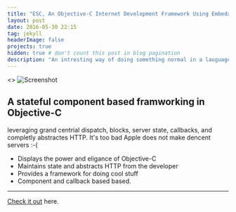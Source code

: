```yaml
---
title: "ESC, An Objective-C Internet Development Framework Using Embedable Stateful Components"
layout: post
date: 2016-05-30 22:15
tag: jekyll
headerImage: false
projects: true
hidden: true # don't count this post in blog pagination
description: "An intresting way of doing something normal in a lauguage you would never expect to do it in."
---
```


<> ![Screenshot](https://raw.githubusercontent.com/ev0l/ev0l.github.com/master/assets/images/ECSCounter.png)

A stateful component based framworking in Objective-C 
---

leveraging grand centrial dispatch, blocks, server state, callbacks, and completly abstractes HTTP. It's too bad Apple does not make dencent servers :-(

- Displays the power and eligance of Objective-C
- Maintains state and abstracts HTTP from the developer 
- Provides a framework for doing cool stuff 
- Component and callback based based. 


---

[Check it out](http://ev0l.github.com/ECS/) here.
